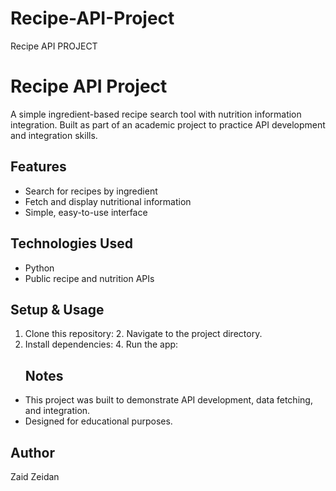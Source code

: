 # Recipe-API-Project
Recipe API PROJECT 
# Recipe API Project

A simple ingredient-based recipe search tool with nutrition information integration. Built as part of an academic project to practice API development and integration skills.

## Features
- Search for recipes by ingredient
- Fetch and display nutritional information
- Simple, easy-to-use interface

## Technologies Used
- Python
- Public recipe and nutrition APIs

## Setup & Usage
1. Clone this repository:
   2. Navigate to the project directory.
3. Install dependencies:
   4. Run the app:
   ## Notes
- This project was built to demonstrate API development, data fetching, and integration.
- Designed for educational purposes.

## Author
Zaid Zeidan
